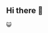 ## Hi there 👋
😺


<!--
**JackS1718/JackS1718** is a ✨ _special_ ✨ repository because its `README.md` (this file) appears on your GitHub profile.


🔭 I’m currently studying Backend & DevOps.
🌱 I’m currently learning JAVA.
👯 I’m looking to collaborate on Backend related projects.
📫 Contact me in: linckedin
⚡ Fun fact: I like cats
-->
